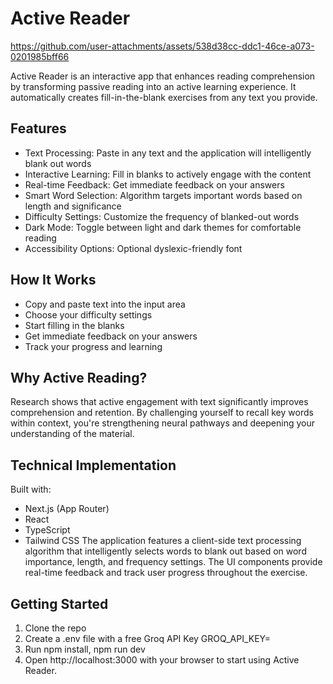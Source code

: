 # Active Reader

https://github.com/user-attachments/assets/538d38cc-ddc1-46ce-a073-0201985bff66

Active Reader is an interactive app that enhances reading comprehension by transforming passive reading into an active learning experience. It automatically creates fill-in-the-blank exercises from any text you provide.


## Features
* Text Processing: Paste in any text and the application will intelligently blank out words
* Interactive Learning: Fill in blanks to actively engage with the content
* Real-time Feedback: Get immediate feedback on your answers
* Smart Word Selection: Algorithm targets important words based on length and significance
* Difficulty Settings: Customize the frequency of blanked-out words
* Dark Mode: Toggle between light and dark themes for comfortable reading
* Accessibility Options: Optional dyslexic-friendly font

## How It Works
* Copy and paste text into the input area
* Choose your difficulty settings
* Start filling in the blanks
* Get immediate feedback on your answers
* Track your progress and learning

## Why Active Reading?
Research shows that active engagement with text significantly improves comprehension and retention. By challenging yourself to recall key words within context, you're strengthening neural pathways and deepening your understanding of the material.

## Technical Implementation
Built with:
* Next.js (App Router)
* React
* TypeScript
* Tailwind CSS
The application features a client-side text processing algorithm that intelligently selects words to blank out based on word importance, length, and frequency settings. The UI components provide real-time feedback and track user progress throughout the exercise.

## Getting Started
1. Clone the repo
2. Create a .env file with a free Groq API Key GROQ_API_KEY=
3. Run npm install, npm run dev
4. Open http://localhost:3000 with your browser to start using Active Reader.
